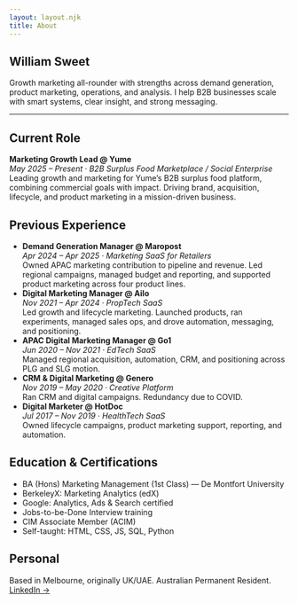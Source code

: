 ```yaml
---
layout: layout.njk
title: About
---
```


<section class="prose prose-neutral">
  <h1 class="text-4xl font-bold mb-2">William Sweet</h1>
  <p class="text-lg text-gray-600 mb-6">
    Growth marketing all-rounder with strengths across demand generation, product marketing, operations, and analysis. I help B2B businesses scale with smart systems, clear insight, and strong messaging.
  </p>
  <hr class="my-8" />
  <h2 class="text-2xl font-semibold">Current Role</h2>
  <p class="mt-2">
    <strong>Marketing Growth Lead @ Yume</strong><br />
    <em>May 2025 – Present · B2B Surplus Food Marketplace / Social Enterprise</em><br />
    Leading growth and marketing for Yume’s B2B surplus food platform, combining commercial goals with impact. Driving brand, acquisition, lifecycle, and product marketing in a mission-driven business.
  </p>
  <h2 class="text-2xl font-semibold mt-10">Previous Experience</h2>
  <ul class="space-y-6 mt-4">
    <li>
      <strong>Demand Generation Manager @ Maropost</strong><br />
      <em>Apr 2024 – Apr 2025 · Marketing SaaS for Retailers</em><br />
      Owned APAC marketing contribution to pipeline and revenue. Led regional campaigns, managed budget and reporting, and supported product marketing across four product lines.
    </li>
    <li>
      <strong>Digital Marketing Manager @ Ailo</strong><br />
      <em>Nov 2021 – Apr 2024 · PropTech SaaS</em><br />
      Led growth and lifecycle marketing. Launched products, ran experiments, managed sales ops, and drove automation, messaging, and positioning.
    </li>
    <li>
      <strong>APAC Digital Marketing Manager @ Go1</strong><br />
      <em>Jun 2020 – Nov 2021 · EdTech SaaS</em><br />
      Managed regional acquisition, automation, CRM, and positioning across PLG and SLG motion.
    </li>
    <li>
      <strong>CRM & Digital Marketing @ Genero</strong><br />
      <em>Nov 2019 – May 2020 · Creative Platform</em><br />
      Ran CRM and digital campaigns. Redundancy due to COVID.
    </li>
    <li>
      <strong>Digital Marketer @ HotDoc</strong><br />
      <em>Jul 2017 – Nov 2019 · HealthTech SaaS</em><br />
      Owned lifecycle campaigns, product marketing support, reporting, and automation.
    </li>
  </ul>
  <h2 class="text-2xl font-semibold mt-10">Education & Certifications</h2>
  <ul class="list-disc list-inside mt-2">
    <li>BA (Hons) Marketing Management (1st Class) — De Montfort University</li>
    <li>BerkeleyX: Marketing Analytics (edX)</li>
    <li>Google: Analytics, Ads & Search certified</li>
    <li>Jobs-to-be-Done Interview training</li>
    <li>CIM Associate Member (ACIM)</li>
    <li>Self-taught: HTML, CSS, JS, SQL, Python</li>
  </ul>
  <h2 class="text-2xl font-semibold mt-10">Personal</h2>
  <p class="mt-2">
    Based in Melbourne, originally UK/UAE. Australian Permanent Resident.<br />
    <a href="https://linkedin.com/in/willsweet" class="text-blue-600 hover:underline">LinkedIn →</a>
  </p>
</section>